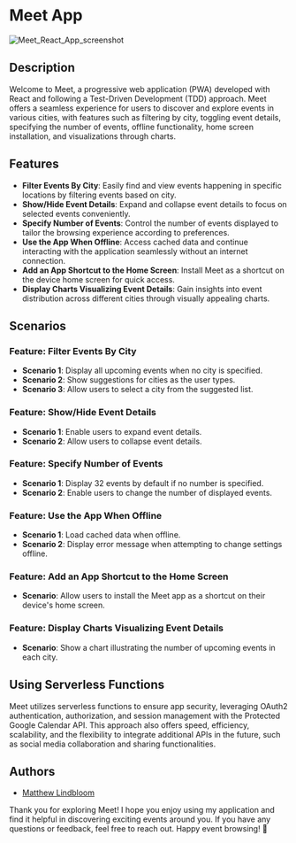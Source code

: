 # Meet App


![Meet_React_App_screenshot](https://github.com/MLindbloom/meet/assets/106117475/5b288c3f-f359-4348-98e2-5512111dba8e)


## Description

Welcome to Meet, a progressive web application (PWA) developed with React and following a Test-Driven Development (TDD) approach. Meet offers a seamless experience for users to discover and explore events in various cities, with features such as filtering by city, toggling event details, specifying the number of events, offline functionality, home screen installation, and visualizations through charts.

## Features

- **Filter Events By City**: Easily find and view events happening in specific locations by filtering events based on city.
- **Show/Hide Event Details**: Expand and collapse event details to focus on selected events conveniently.
- **Specify Number of Events**: Control the number of events displayed to tailor the browsing experience according to preferences.
- **Use the App When Offline**: Access cached data and continue interacting with the application seamlessly without an internet connection.
- **Add an App Shortcut to the Home Screen**: Install Meet as a shortcut on the device home screen for quick access.
- **Display Charts Visualizing Event Details**: Gain insights into event distribution across different cities through visually appealing charts.

## Scenarios

### Feature: Filter Events By City

- **Scenario 1**: Display all upcoming events when no city is specified.
- **Scenario 2**: Show suggestions for cities as the user types.
- **Scenario 3**: Allow users to select a city from the suggested list.

### Feature: Show/Hide Event Details

- **Scenario 1**: Enable users to expand event details.
- **Scenario 2**: Allow users to collapse event details.

### Feature: Specify Number of Events

- **Scenario 1**: Display 32 events by default if no number is specified.
- **Scenario 2**: Enable users to change the number of displayed events.

### Feature: Use the App When Offline

- **Scenario 1**: Load cached data when offline.
- **Scenario 2**: Display error message when attempting to change settings offline.

### Feature: Add an App Shortcut to the Home Screen

- **Scenario**: Allow users to install the Meet app as a shortcut on their device's home screen.

### Feature: Display Charts Visualizing Event Details

- **Scenario**: Show a chart illustrating the number of upcoming events in each city.

## Using Serverless Functions

Meet utilizes serverless functions to ensure app security, leveraging OAuth2 authentication, authorization, and session management with the Protected Google Calendar API. This approach also offers speed, efficiency, scalability, and the flexibility to integrate additional APIs in the future, such as social media collaboration and sharing functionalities.

## Authors

- [Matthew Lindbloom](mllindbloom@gmail.com)

Thank you for exploring Meet! I hope you enjoy using my application and find it helpful in discovering exciting events around you. If you have any questions or feedback, feel free to reach out. Happy event browsing! 🎉
